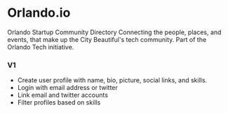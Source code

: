 # Orlando.io
Orlando Startup Community Directory 
Connecting the people, places, and events, that make up the City Beautiful's tech community. Part of the Orlando Tech initiative. 

### V1
* Create user profile with name, bio, picture, social links, and skills. 
* Login with email address or twitter
* Link email and twitter accounts 
* Filter profiles based on skills 


